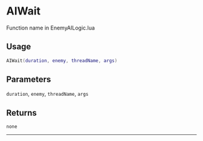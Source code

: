 # AIWait
Function name in EnemyAILogic.lua
## Usage
```lua
AIWait(duration, enemy, threadName, args)
```
## Parameters
`duration`, `enemy`, `threadName`, `args`
## Returns
`none`

---